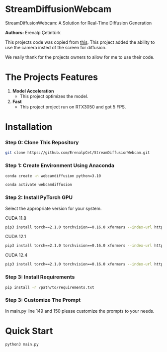 # StreamDiffusionWebcam
StreamDiffusionWebcam: A Solution for Real-Time Diffusion Generation

**Authors:** Erenalp Çetintürk

This projects code was copied from [this](https://github.com/cumulo-autumn/StreamDiffusion/blob/main/examples/screen/main.py).
This project added the ability to use the camera insted of the screen for diffusion.

We really thank for the projects owners to allow for me to use their code.

# The Projects Features
1. **Model Acceleration**
   - This project optimizes the model.
1. **Fast**
   - This project project run on RTX3050 and got 5 FPS.

# Installation
### Step 0: Clone This Repository
```bash
git clone https://github.com/ErenalpCet/StreamDiffusionWebcam.git
```
### Step 1: Create Environment Using Anaconda
```bash
conda create -n webcamdiffusion python=3.10
```
```bash
conda activate webcamdiffusion
```
### Step 2: Install PyTorch GPU
Select the appropriate version for your system.

CUDA 11.8

```bash
pip3 install torch==2.1.0 torchvision==0.16.0 xformers --index-url https://download.pytorch.org/whl/cu118
```

CUDA 12.1

```bash
pip3 install torch==2.1.0 torchvision==0.16.0 xformers --index-url https://download.pytorch.org/whl/cu121
```

CUDA 12.4

```bash
pip3 install torch==2.1.0 torchvision==0.16.0 xformers --index-url https://download.pytorch.org/whl/cu124
```
### Step 3: Install Requirements
```bash
pip install -r /path/to/requirements.txt
```
### Step 3: Customize The Prompt
In main.py line 149 and 150 please customize the prompts to your needs.

# Quick Start
```bash
python3 main.py
```

